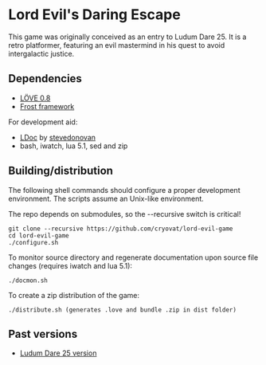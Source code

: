 Lord Evil's Daring Escape
=========================

This game was originally conceived as an entry to Ludum Dare 25. It is
a retro platformer, featuring an evil mastermind in his quest to avoid
intergalactic justice.

Dependencies
------------

 * [LÖVE 0.8](http://www.love2d.org)
 * [Frost framework](https://github.com/cryovat/frost)

For development aid:

 * [LDoc](https://github.com/stevedonovan/LDoc) by [stevedonovan](https://github.com/stevedonovan)
 * bash, iwatch, lua 5.1, sed and zip

Building/distribution
---------------------

The following shell commands should configure a proper development
environment. The scripts assume an Unix-like environment.

The repo depends on submodules, so the --recursive switch is critical!

    git clone --recursive https://github.com/cryovat/lord-evil-game
    cd lord-evil-game
    ./configure.sh

To monitor source directory and regenerate documentation upon source
file changes (requires iwatch and lua 5.1):

    ./docmon.sh

To create a zip distribution of the game:

    ./distribute.sh (generates .love and bundle .zip in dist folder)

Past versions
-------------

 * [Ludum Dare 25 version](https://github.com/cryovat/lord-evil-game/tree/ludum-dare-25)
